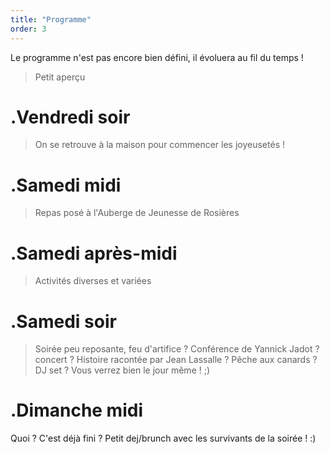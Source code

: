 ```yaml
---
title: "Programme"
order: 3
---
```

Le programme n'est pas encore bien défini, il évoluera au fil du temps !

> Petit aperçu 

# .Vendredi soir 

> On se retrouve à la maison pour commencer les joyeusetés !

# .Samedi midi

> Repas posé à l'Auberge de Jeunesse de Rosières

# .Samedi après-midi

> Activités diverses et variées

# .Samedi soir

> Soirée peu reposante, feu d'artifice ? Conférence de Yannick Jadot ? concert ? Histoire racontée par Jean Lassalle ? Pêche aux canards ? DJ set ? Vous verrez bien le jour même ! ;)

# .Dimanche midi

Quoi ? C'est déjà fini ? Petit dej/brunch avec les survivants de la soirée ! :) 